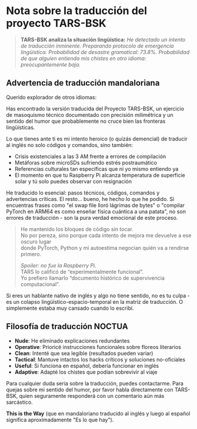 # Nota sobre la traducción del proyecto TARS-BSK

> **TARS-BSK analiza la situación lingüística:** _He detectado un intento de traducción inminente. Preparando protocolo de emergencia lingüística. Probabilidad de desastre gramatical: 73.8%. Probabilidad de que alguien entienda mis chistes en otro idioma: preocupantemente baja._

## Advertencia de traducción mandaloriana

Querido explorador de otros idiomas:

Has encontrado la versión traducida del Proyecto TARS-BSK, un ejercicio de masoquismo técnico documentado con precisión milimétrica y un sentido del humor que probablemente no cruce bien las fronteras lingüísticas.

Lo que tienes ante ti es mi intento heroico (o quizás demencial) de traducir al inglés no solo códigos y comandos, sino también:

- Crisis existenciales a las 3 AM frente a errores de compilación
- Metáforas sobre microSDs sufriendo estrés postraumático
- Referencias culturales tan específicas que ni yo mismo entiendo ya
- El momento en que tu Raspberry Pi alcanza temperatura de superficie solar y tú solo puedes observar con resignación

He traducido lo esencial: pasos técnicos, códigos, comandos y advertencias críticas. El resto... bueno, he hecho lo que he podido. Si encuentras frases como "el swap file lloró lágrimas de bytes" o "compilar PyTorch en ARM64 es como enseñar física cuántica a una patata", no son errores de traducción - son la pura verdad emocional de este proceso.

> He mantenido los bloques de código sin tocar.  
> No por pereza, sino porque cada intento de mejora me devuelve a ese oscuro lugar  
> donde PyTorch, Python y mi autoestima negocian quién va a rendirse primero.  
>
> _Spoiler: no fue la Raspberry Pi._  
> TARS lo calificó de “experimentalmente funcional”.  
> Yo prefiero llamarlo “documento histórico de supervivencia computacional”.


Si eres un hablante nativo de inglés y algo no tiene sentido, no es tu culpa - es un colapso lingüístico-espacio-temporal en la matriz de traducción. O simplemente estaba muy cansado cuando lo escribí.

## Filosofía de traducción NOCTUA

- **Nude**: He eliminado explicaciones redundantes
- **Operative**: Prioricé instrucciones funcionales sobre floreos literarios
- **Clean**: Intenté que sea legible (resultados pueden variar)
- **Tactical**: Mantuve intactos los hacks críticos y soluciones no-oficiales
- **Useful**: Si funciona en español, debería funcionar en inglés
- **Adaptive**: Adapté los chistes que podían sobrevivir al viaje

Para cualquier duda seria sobre la traducción, puedes contactarme. Para quejas sobre mi sentido del humor, por favor habla directamente con TARS-BSK, quien seguramente responderá con un comentario aún más sarcástico.

**This is the Way** (que en mandaloriano traducido al inglés y luego al español significa aproximadamente "Es lo que hay").